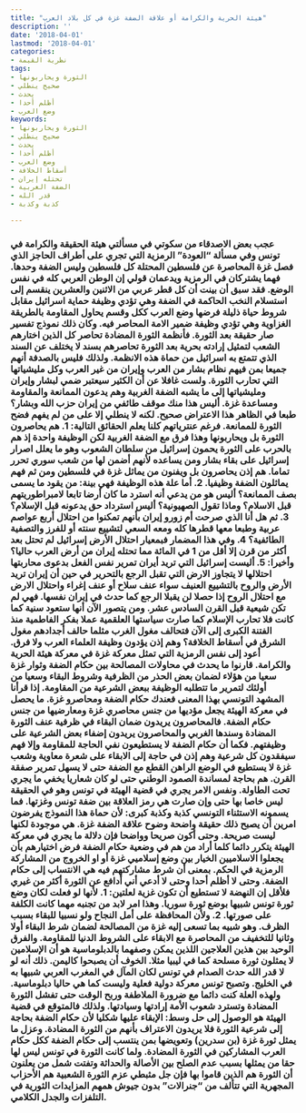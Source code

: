 ```yaml
---
title: "هيئة الحرية والكرامة أو علاقة الضفة غزة في كل بلاد العرب"
description: ''
date: '2018-04-01'
lastmod: '2018-04-01'
categories:
- نظرية القيمة
tags:
- الثورة ويحاربونها
- صحيح ينطلي
- يحدث
- أظلم أحدا
- وضع العرب
keywords:
- الثورة ويحاربونها
- صحيح ينطلي
- يحدث
- أظلم أحدا
- وضع العرب
- أسقاط الخلافة
- تحتله إيران
- الضفة الغربية
- قدر الله
- كذبة وكذبة

---
```

### عجب بعض الاصدقاء من سكوتي في مسألتي هيئة الحقيقة والكرامة في تونس وفي مسألة “العودة” الرمزية التي تجري على أطراف الحاجز الذي فصل غزة المحاصرة عن فلسطين المحتلة كل فلسطين وليس الضفة وحدها. فهما يشتركان في الرمزية ويدعمان قولي إن الوطن العربي كله في نفس الوضع. فقد سبق أن بينت أن كل قطر عربي من الاثنين والعشرين ينقسم إلى استسلام النخب الحاكمة في الضفة وهي تؤدي وظيفة حماية اسرائيل مقابل شروط حياة ذليلة فرضها وضع العرب ككل وقسم يحاول المقاومة بالطريقة الغزاوية وهي تؤدي وظيفة ضمير الامة المحاصر فيه. وكان ذلك نموذج تفسير صار حقيقة بعد الثورة. فأنظمة الثورة المضادة تحاصر كل الذين اختارهم الشعب لتمثيل إرادته بحرية بعد الثورة تحاصرهم بسند لا يختلف عن السند الذي تتمتع به اسرائيل من حماة هذه الانظمة. ولذلك فليس بالصدفة أنهم جميعا بمن فيهم نظام بشار من العرب وإيران من غير العرب وكل مليشياتها التي تحارب الثورة. ولست غافلا عن أن الكثير سيعتبر ضمي لبشار وإيران ومليشياتها إلى ما يشبه الضفة الغربية وهم يدعون الممانعة والمقاومة ومساعدة غزة. أليس هذا منك موقف طائفي من إيران حزب الله وبشار؟ طبعا في الظاهر هذا الاعتراض صحيح. لكنه لا ينطلي إلا على من لم يفهم فضح الثورة للممانعة. فرغم عنترياتهم كلنا يعلم الحقائق التالية: 1. هم يحاصرون الثورة بل ويحاربونها وهذا فرق مع الضفة الغربية لكن الوظيفة واحدة إذ هم بالحرب على الثورة يحمون إسرائيل من سلطان الشعوب وهو ما يعلل اصرار إسرائيل على بقاء بشار ومن يساعده لأنهم أضمن لها من شعب سوري تحرر تماما. هم إذن يحاصرون بل ويفنون من يماثل غزة في فلسطين ومن ثم فهم يماثلون الضفة وظيفيا. 2. أما علة هذه الوظيفة فهي بينة: من يقود ما يسمى بصف الممانعة؟ أليس هو من يدعي أنه استرد ما كان أرضا تابعا لامبراطوريتهم قبل الاسلام؟ وماذا تقول الصهيونية؟ أليس استرداد حق يدعونه قبل الإسلام؟ 3. ثم هل أنا الذي صرحت أم زورو إيران بأنهم تمكنوا من احتلال أربع عواصم عربية وطبعا معها قطرها كله ومعه السعي لتشييع سنته أو للفرز والتصفية الطائفية؟ 4. وفي هذا المضمار فبمعيار احتلال الأرض إسرائيل لم تحتل بعد أكثر من قرن إلا أقل من 1 في المائة مما تحتله إيران من أرض العرب حاليا؟ وأخيرا: 5. أليست إسرائيل التي تريد أيران تمرير نفس الفعل بدعوى محاربتها احتلالها لا يتجاوز الارض التي تقبل الرجع بالتحرير في حين أن إيران تريد الأرض والروح بالتشييع العنيف سواء عنف سلاح أو عنف إغراء واحتلال الارض مع احتلال الروح إذا حصلا لن يقبلا الرجع كما حدث في إيران نفسها. فهي لم تكن شيعية قبل القرن السادس عشر. ومن يتصور الآن أنها ستعود سنية كما كانت فلا تحارب الإسلام كما صارت سياستها العلقمية عملا بفكر الفاطمية منذ الفتنة الكبرى إلى الآن فتحالف مغول الغرب مثلما حالف أجدادهم مغول الشرق في أسقاط الخلافة؟ وهم إذن يؤدون وظيفة العلماء العرب ولا فرق. أعود إلى نفس الرمزية التي تمثل معركة غزة في معركة هيئة الحرية والكرامة. قارنوا ما يحدث في محاولات المصالحة بين حكام الضفة وثوار غزة سعيا من هؤلاء لضمان بعض الحذر من الظرفية وشروط البقاء وسعيا من أولئك لتمرير ما تتطلبه الوظيفة ببعض الشرعية من المقاومة. إذا قرأنا المشهد التونسي بهذا المعنى فعندك حكام الضفة ومحاصرو غزة. ما يحصل في معركة الهيئة يجعل مؤديها من جنس محاصري غزة ومعارضيها من جنس حكام الضفة. فالمحاصرون يريدون ضمان البقاء في ظرفية عنف الثورة المضادة وسندها الغربي والمحاصرون يريدون إضفاء بعض الشرعية على وظيفتهم. فكما أن حكام الضفة لا يستطيعون نفي الحاجة للمقاومة وإلا فهم سيفقدون كل شرعية وهم إذن في حاجة إلى الابقاء على شعرة معاوية وشعب غزة لا يستطيع في الوضع الراهن القطع مع الضفة حتى لا يسهل تمرير صفقة القرن. هم بحاجة لمساندة الصمود الوطني حتى لو كان شعاريا يخفي ما يجري تحت الطاولة. ونفس الامر يجري في قضية الهيئة في تونس وهو في الحقيقة ليس خاصا بها حتى وإن صارت هي رمز العلاقة بين ضفة تونس وغزتها. فما يسمونه الاستثناء التونسي كذبة وكذبة كبرى: لأن حماة هذا النموذج يفرضون امرين أن يصبح ذلك حقيقة واضحة وضوح علاقة الضفة غزة. هي موجودة لكنها ليست صريحة. وحتى أكون صريحا وواضحا فإن دلالة ما يجري في معركة الهيئة يتكرر دائما كلما أراد من هم في وضعية حكام الضفة فرض اختيارهم بأن يجعلوا الاسلاميين الخيار بين وضع إسلاميي غزة أو او الخروج من المشاركة الرمزية في الحكم. بمعنى أن شرط مشاركتهم فيه هي الانتساب إلى حكام الضفة. وحتى لا أظلم أحدا وحتى لا أدعي أني أدافع عن الثورة أكثر من غيري فلأقل إن النهضة لا تستطيع أن تكون غزية لعلتين: 1. لأنها لو فعلت لكان وضع ثورة تونس شبيها بوضع ثورة سوريا. وهذا امر لابد من تجنبه مهما كانت الكلفة على صورتها. 2. ولأن المحافظة على أمل النجاح ولو نسبيا للبقاء بسبب الظرف. وهو شبيه بما تسعى إليه غزة من المصالحة لضمان شرط البقاء أولا وثانيا للتخفيف من المحاصرة مع الابقاء على الشروط الدنيا للمقاومة. والفرق الوحيد بين هذين العلاجين اللذين يمكن وصفهما بالدبلوماسية هو أن الإسلامين لا يمثلون ثورة مسلحة كما في ليبيا مثلا. الخوف أن يصبحوا كاليمن. ذلك أنه لو لا قدر الله حدث الصدام في تونس لكان المآل في المغرب العربي شبيها به في الخليج. وتصبح تونس معركة دولية فعلية وليست كما هي حاليا دبلوماسية. ولهذه العلة كنت دائما مع ضرورة الملاطفة وربح الوقت حتى تفشل الثورة المضادة وتسترد شعوب الأمة إرادتها وسيادتها. ولذلك فالمتوقع في قضية الهيئة هو الوصول إلى حل وسط: الإبقاء عليها شكليا لأن حكام الضفة بحاجة إلى شرعية الثورة فلا يريدون الاعتراف بأنهم من الثورة المضادة. وعزل ما يمثل ثورة غزة (بن سدرين) وتعويضها بمن ينتسب إلى حكام الضفة ككل حكام العرب المشاركين في الثورة المضادة. ولما كانت الثورة في تونس ليس لها حقا من يمثلها بسبب عدم الصلح بين الأصالة والحداثة وتفتت شمل من يعلنون أن الثورة هم الذين قاموا بها فإن جل مثبطي عزم الثورة الشعبية هم الأحزاب المجهرية التي تتألف من “جنرالات” بدون جيوش همهم المزايدات الثورية في التلفزات والجدل الكلامي.

###